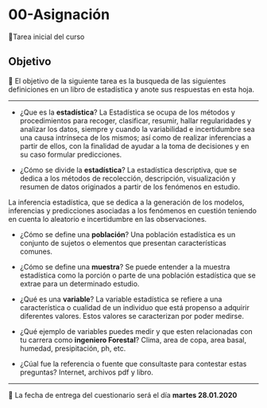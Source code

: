 # 00-Asignación
:card_index:Tarea inicial del curso

## Objetivo

:dart: El objetivo de la siguiente tarea es la busqueda de las siguientes definiciones en un libro de estadística y anote sus respuestas en esta hoja.

-----

+ ¿Que es la __estadística__?
La Estadística se ocupa de los métodos y procedimientos para recoger, clasificar, resumir,
hallar regularidades y analizar los datos, siempre y cuando la variabilidad e incertidumbre
sea una causa intrínseca de los mismos; así como de realizar inferencias a partir de ellos,
con la finalidad de ayudar a la toma de decisiones y en su caso formular predicciones. 


+ ¿Cómo se divide la __estadística__?
La estadística descriptiva, que se dedica a los métodos de recolección, descripción, visualización y resumen de datos originados a partir de los fenómenos en estudio. 

La inferencia estadística, que se dedica a la generación de los modelos, inferencias y predicciones asociadas a los fenómenos en cuestión teniendo en cuenta lo aleatorio e incertidumbre en las observaciones.

+ ¿Cómo se define una __población__?
Una población estadística es un conjunto de sujetos o elementos que presentan características comunes.


+ ¿Cómo se define una __muestra__?
Se puede entender a la muestra estadística como la porción o parte de una población estadística que se extrae para un determinado estudio. 


+ ¿Qué es una __variable__?
La variable estadística se refiere a una característica o cualidad de un individuo que está propenso a adquirir diferentes valores. Estos valores se caracterizan por poder medirse. 


+ ¿Qué ejemplo de variables puedes medir y que esten relacionadas con tu carrera como __ingeniero Forestal__?
Clima, area de copa, area basal, humedad, presipitación, ph, etc.

+ ¿Cúal fue la referencia o fuente que consultaste para contestar estas preguntas?
Internet, archivos pdf y libro.

-----

:card_index: La fecha de entrega del cuestionario será el día __martes 28.01.2020__
